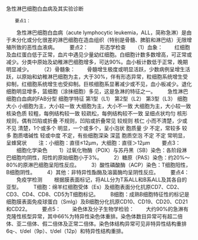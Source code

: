 急性淋巴细胞白血病及其实验诊断
 
 	　　要点1：
　　急性淋巴细胞白血病（acute lymphocytic leukemia，ALL，简称急淋）是由于未分化或分化很差的淋巴细胞在造血组织（特别是骨髓、脾脏和淋巴结）无限增殖所致的恶性血液病。
　　要点2：
　　形态学检查
　　（1）血象：
　　红细胞及血红蛋白低于正常，血片中遇见少量幼红细胞。白细胞计数多数增高，可正常或减少。分类中原始及幼稚淋巴细胞增多，可达90%。血小板计数低于正常，晚期明显减少。
　　（2）骨髓象：
　　骨髓增生极度或明显活跃，少数病例呈增生活跃，以原始和幼稚淋巴细胞为主，大于30%，伴有形态异常，粒细胞系统增生受抑制，红细胞系统增生也受抑制。巨核细胞系显著减少或不见，血小板减少。退化细胞明显增多，篮细胞（涂抹细胞）多见，这是急淋的特征之一。
　　急性淋巴细胞白血病的FAB分型 
细胞学特征	第1型（L1）	第2型（L2）	第3型（L3）
细胞大小	小细胞为主，大小较一致	大细胞为主，大小不一致	大细胞为主，大小较一致
核染色质	较粗，每例结构较一致	较疏松，每例结构较不一致	呈细点状均匀
核形	规则，偶有凹陷或折叠	不规则，凹陷或折叠常见	较规则
核仁	小而不清楚，少或不见	清楚，1个或多个	明显，一个或多个，呈小泡状
胞质量	少	不定，常较多	较多
胞质嗜碱性	轻或中度	不定，有些细胞深染	深蓝
胞质空泡	不定	不定	常明显，呈蜂窝状
　　注：小细胞：直径≤12μm，大细胞：直径＞12μm
　　要点3：
　　细胞化学染色
　　1）过氧化物酶（POX）与苏丹黑（SB）染色：各阶段淋巴细胞均阴性，阳性的原始细胞小于3%。
　　2）糖原（PAS）染色：约20%～80%的原淋巴细胞呈阳性反应。
　　3）酸性磷酸酶（ACP）染色：T细胞阳性，B细胞阴性。
　　4）其他：非特异性酯酶及溶菌酶均呈阴性反应。
　　要点4：
　　免疫学检测
　　根据膜表面标记，将ALL分为T系ALL和B系ALL及其各自的亚型。
　　T细胞：绵羊红细胞受体（Es）及细胞表面分化抗原CD7、CD2、CD3、CD4、CD8、CD5为T细胞标记。
　　B细胞：成熟B细胞特征性的标记是细胞膜表面免疫球蛋白（SmIg）及B细胞分化抗原CD10、CD19、CD20、CD21和CD22。
　　要点5：
　　染色体及分子生物学检验：
　　大约90%的急淋有克隆性核型异常，其中66%为特异性染色体重排。染色体数目异常可有超二倍体、亚二倍体、假二倍体及正常二倍体。染色体结构异常可见非特异性结构重排6q-、t/del（9p）、t/del（12p）和特异性结构重排。	 


